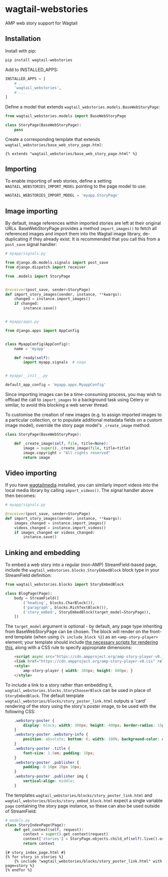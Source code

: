 # wagtail-webstories

AMP web story support for Wagtail

## Installation

Install with pip:

```bash
pip install wagtail-webstories
```

Add to INSTALLED_APPS:

```python
INSTALLED_APPS = [
    # ...
    'wagtail_webstories',
    # ...
]
```

Define a model that extends `wagtail_webstories.models.BaseWebStoryPage`:

```python
from wagtail_webstories.models import BaseWebStoryPage

class StoryPage(BaseWebStoryPage):
    pass
```

Create a corresponding template that extends `wagtail_webstories/base_web_story_page.html`:

```html+django
{% extends "wagtail_webstories/base_web_story_page.html" %}
```

## Importing

To enable importing of web stories, define a setting `WAGTAIL_WEBSTORIES_IMPORT_MODEL` pointing to the page model to use:

```python
WAGTAIL_WEBSTORIES_IMPORT_MODEL = 'myapp.StoryPage'
```

## Image importing

By default, image references within imported stories are left at their original URLs. BaseWebStoryPage provides a method `import_images()` to fetch all referenced images and import them into the Wagtail image library, de-duplicating if they already exist. It is recommended that you call this from a `post_save` signal handler:

```python
# myapp/signals.py

from django.db.models.signals import post_save
from django.dispatch import receiver

from .models import StoryPage


@receiver(post_save, sender=StoryPage)
def import_story_images(sender, instance, **kwargs):
    changed = instance.import_images()
    if changed:
        instance.save()


# myapp/apps.py

from django.apps import AppConfig


class MyappConfig(AppConfig):
    name = 'myapp'

    def ready(self):
        import myapp.signals  # noqa


# myapp/__init__.py

default_app_config = 'myapp.apps.MyappConfig'
```

Since importing images can be a time-consuming process, you may wish to offload the call to `import_images` to a background task using Celery or similar, to avoid this blocking a web server thread.

To customise the creation of new images (e.g. to assign imported images to a particular collection, or to populate additional metadata fields on a custom image model), override the story page model's `_create_image` method:

```python
class StoryPage(BaseWebStoryPage):

    def _create_image(self, file, title=None):
        image = super()._create_image(file, title=title)
        image.copyright = "All rights reserved"
        return image
```

## Video importing

If you have [wagtailmedia](https://pypi.org/project/wagtailmedia/) installed, you can similarly import videos into the local media library by calling `import_videos()`. The signal handler above then becomes:

```python
# myapp/signals.py

@receiver(post_save, sender=StoryPage)
def import_story_images(sender, instance, **kwargs):
    images_changed = instance.import_images()
    videos_changed = instance.import_videos()
    if images_changed or videos_changed:
        instance.save()
```

## Linking and embedding

To embed a web story into a regular (non-AMP) StreamField-based page, include the `wagtail_webstories.blocks.StoryEmbedBlock` block type in your StreamField definition:

```python
from wagtail_webstories.blocks import StoryEmbedBlock

class BlogPage(Page):
    body = StreamField([
        ('heading', blocks.CharBlock()),
        ('paragraph', blocks.RichTextBlock()),
        ('story_embed', StoryEmbedBlock(target_model=StoryPage)),
    ])
```

The `target_model` argument is optional - by default, any page type inheriting from BaseWebStoryPage can be chosen. The block will render on the front-end template (when using `{% include_block %}`) as an `<amp-story-player>` element; your template should include [the necessary scripts for rendering this](https://amp.dev/documentation/guides-and-tutorials/integrate/embed-stories/?format=stories#embed-amp-story-player), along with a CSS rule to specify appropriate dimensions:

```html
    <script async src="https://cdn.ampproject.org/amp-story-player-v0.js"></script>
    <link href="https://cdn.ampproject.org/amp-story-player-v0.css" rel="stylesheet" type="text/css">
    <style>
        amp-story-player { width: 360px; height: 600px; }
    </style>
```

To include a link to a story rather than embedding it, `wagtail_webstories.blocks.StoryChooserBlock` can be used in place of `StoryEmbedBlock`. The default template `wagtail_webstories/blocks/story_poster_link.html` outputs a 'card' rendering of the story using the story's poster image, to be used with the following CSS:

```css
    .webstory-poster {
        display: block; width: 300px; height: 400px; border-radius: 15px; background-size: cover; position: relative;
    }
    .webstory-poster .webstory-info {
        position: absolute; bottom: 0; width: 100%; background-color: #ccc; color: black; border-bottom-left-radius: 15px; border-bottom-right-radius: 15px;
    }
    .webstory-poster .title {
        font-size: 1.5em; padding: 10px;
    }
    .webstory-poster .publisher {
        padding: 0 10px 20px 10px;
    }
    .webstory-poster .publisher img {
        vertical-align: middle;
    }
```

The templates `wagtail_webstories/blocks/story_poster_link.html` and `wagtail_webstories/blocks/story_embed_block.html` expect a single variable `page` containing the story page instance, so these can also be used outside of StreamField:

```python
# models.py
class StoryIndexPage(Page):
    def get_context(self, request):
        context = super().get_context(request)
        context['stories'] = StoryPage.objects.child_of(self).live().order_by('-first_published_at')
        return context
```

```html+django
{# story_index_page.html #}
{% for story in stories %}
    {% include "wagtail_webstories/blocks/story_poster_link.html" with page=story %}
{% endfor %}
```
